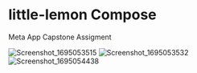 # little-lemon Compose
Meta App Capstone Assigment

![Screenshot_1695053515](https://github.com/saadkhalidkhan/little-lemon/assets/37332584/0407c377-a85b-4cbc-8747-c5128a8249c0)
![Screenshot_1695053532](https://github.com/saadkhalidkhan/little-lemon/assets/37332584/fcedfb34-f371-4c67-bf42-02e016dd0406)
![Screenshot_1695054438](https://github.com/saadkhalidkhan/little-lemon/assets/37332584/36c77d0e-53f4-4ca0-a07c-f6f099fee266)
